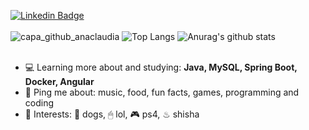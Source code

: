 [![Linkedin Badge](https://img.shields.io/badge/-LinkedIn-blue?style=flat-square&logo=Linkedin&logoColor=white&link=https://www.linkedin.com/in/ana-claudia-otavares/)](https://www.linkedin.com/in/ana-claudia-otavares/)
</br>
</br>
![capa_github_anaclaudia](https://hackernoon.com/images/f2px36fy.gif)
![Top Langs](https://github-readme-stats.vercel.app/api/top-langs/?username=AnaClaudiaOT&layout=compact&theme=tokyonight)
![Anurag's github stats](https://github-readme-stats.vercel.app/api?username=AnaClaudiaOT&show_icons=truea&layout=compact&theme=tokyonight)
</br>
</br>
- 💻 Learning more about and studying: **Java, MySQL, Spring Boot, Docker, Angular**  
- 💬 Ping me about: music, food, fun facts, games, programming and coding  
- 💜 Interests: 🐶 dogs, 🖱 lol, 🎮 ps4, ♨ shisha    



<!--
**AnaClaudiaOT/AnaClaudiaOT** is a ✨ _special_ ✨ repository because its `README.md` (this file) appears on your GitHub profile.

Here are some ideas to get you started:

- 🔭 I’m currently working on ...
- 🌱 I’m currently learning ...
- 👯 I’m looking to collaborate on ...
- 🤔 I’m looking for help with ...
- 💬 Ask me about ...
- 📫 How to reach me: ...
- 😄 Pronouns: ...
- ⚡ Fun fact: ...
-->
